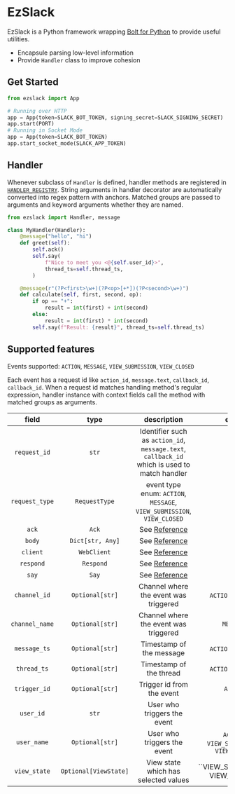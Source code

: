 # EzSlack

EzSlack is a Python framework wrapping [Bolt for Python](https://github.com/slackapi/bolt-python) to provide useful utilities.

- Encapsule parsing low-level information
- Provide `Handler` class to improve cohesion

## Get Started

```python
from ezslack import App

# Running over HTTP
app = App(token=SLACK_BOT_TOKEN, signing_secret=SLACK_SIGNING_SECRET)
app.start(PORT)
# Running in Socket Mode
app = App(token=SLACK_BOT_TOKEN)
app.start_socket_mode(SLACK_APP_TOKEN)
```

## Handler

Whenever subclass of `Handler` is defined, handler methods are registered in [`HANDLER_REGISTRY`](ezslack/handler.py#L44). String arguments in handler decorator are automatically converted into regex pattern with anchors. Matched groups are passed to arguments and keyword arguments whether they are named.

```python
from ezslack import Handler, message

class MyHandler(Handler):
    @message("hello", "hi")
    def greet(self):
        self.ack()
        self.say(
            f"Nice to meet you <@{self.user_id}>",
            thread_ts=self.thread_ts,
        )

    @message(r"(?P<first>\w+)(?P<op>[+*])(?P<second>\w+)")
    def calculate(self, first, second, op):
        if op == "+":
            result = int(first) + int(second)
        else:
            result = int(first) * int(second)
        self.say(f"Result: {result}", thread_ts=self.thread_ts)
```

## Supported features

Events supported: `ACTION`, `MESSAGE`, `VIEW_SUBMISSION`, `VIEW_CLOSED`

Each event has a request id like `action_id`, `message.text`, `callback_id`, `callback_id`. When a request id matches handling method's regular expression, handler instance with context fields call the method with matched groups as arguments.

|     field      |         type          |                                         description                                          |                   event                    |
| :------------: | :-------------------: | :------------------------------------------------------------------------------------------: | :----------------------------------------: |
|  `request_id`  |         `str`         | Identifier such as `action_id`, `message.text`, `callback_id` which is used to match handler |                     -                      |
| `request_type` |     `RequestType`     |            event type enum: `ACTION`, `MESSAGE`, `VIEW_SUBMISSION`, `VIEW_CLOSED`            |                     -                      |
|     `ack`      |         `Ack`         |        See [Reference](https://github.com/slackapi/bolt-python#making-things-happen)         |                     -                      |
|     `body`     |   `Dict[str, Any]`    |        See  [Reference](https://github.com/slackapi/bolt-python#making-things-happen)        |                     -                      |
|    `client`    |      `WebClient`      |        See  [Reference](https://github.com/slackapi/bolt-python#making-things-happen)        |                     -                      |
|   `respond`    |       `Respond`       |        See  [Reference](https://github.com/slackapi/bolt-python#making-things-happen)        |                     -                      |
|     `say`      |         `Say`         |        See  [Reference](https://github.com/slackapi/bolt-python#making-things-happen)        |                     -                      |
|  `channel_id`  |    `Optional[str]`    |                            Channel where the event was triggered                             |            `ACTION`, `MESSAGE`             |
| `channel_name` |    `Optional[str]`    |                            Channel where the event was triggered                             |                 `MESSAGE`                  |
|  `message_ts`  |    `Optional[str]`    |                                   Timestamp of the message                                   |            `ACTION`, `MESSAGE`             |
|  `thread_ts`   |    `Optional[str]`    |                                   Timestamp of the thread                                    |            `ACTION`, `MESSAGE`             |
|  `trigger_id`  |    `Optional[str]`    |                                  Trigger id from the event                                   |                  `ACTION`                  |
|   `user_id`    |         `str`         |                                 User who triggers the event                                  |                     -                      |
|  `user_name`   |    `Optional[str]`    |                                 User who triggers the event                                  | `ACTION`, `VIEW_SUBMISSION`, `VIEW_CLOSED` |
|  `view_state`  | `Optional[ViewState]` |                             View state which has selected values                             |     ``VIEW_SUBMISSION`, `VIEW_CLOSED`      |
